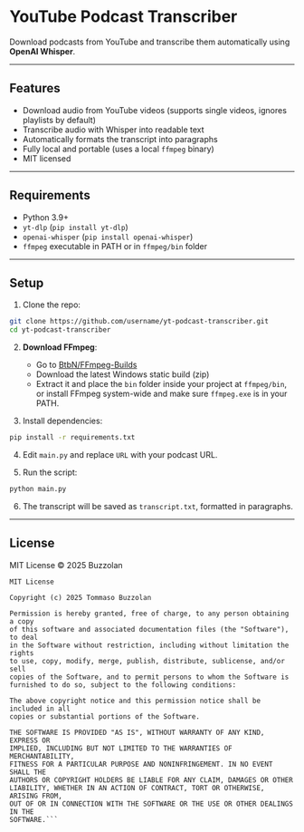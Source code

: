 # YouTube Podcast Transcriber

Download podcasts from YouTube and transcribe them automatically using **OpenAI Whisper**.

---

## Features

- Download audio from YouTube videos (supports single videos, ignores playlists by default)
- Transcribe audio with Whisper into readable text
- Automatically formats the transcript into paragraphs
- Fully local and portable (uses a local `ffmpeg` binary)
- MIT licensed

---

## Requirements

- Python 3.9+
- `yt-dlp` (`pip install yt-dlp`)
- `openai-whisper` (`pip install openai-whisper`)
- `ffmpeg` executable in PATH or in `ffmpeg/bin` folder

---

## Setup

1. Clone the repo:

```bash
git clone https://github.com/username/yt-podcast-transcriber.git
cd yt-podcast-transcriber
````

2. **Download FFmpeg**:

   * Go to [BtbN/FFmpeg-Builds](https://github.com/BtbN/FFmpeg-Builds/releases)
   * Download the latest Windows static build (zip)
   * Extract it and place the `bin` folder inside your project at `ffmpeg/bin`, or install FFmpeg system-wide and make sure `ffmpeg.exe` is in your PATH.

3. Install dependencies:

```bash
pip install -r requirements.txt
```

4. Edit `main.py` and replace `URL` with your podcast URL.

5. Run the script:

```bash
python main.py
```

6. The transcript will be saved as `transcript.txt`, formatted in paragraphs.

---

## License

MIT License © 2025 Buzzolan

```
MIT License

Copyright (c) 2025 Tommaso Buzzolan

Permission is hereby granted, free of charge, to any person obtaining a copy
of this software and associated documentation files (the "Software"), to deal
in the Software without restriction, including without limitation the rights
to use, copy, modify, merge, publish, distribute, sublicense, and/or sell
copies of the Software, and to permit persons to whom the Software is
furnished to do so, subject to the following conditions:

The above copyright notice and this permission notice shall be included in all
copies or substantial portions of the Software.

THE SOFTWARE IS PROVIDED "AS IS", WITHOUT WARRANTY OF ANY KIND, EXPRESS OR
IMPLIED, INCLUDING BUT NOT LIMITED TO THE WARRANTIES OF MERCHANTABILITY,
FITNESS FOR A PARTICULAR PURPOSE AND NONINFRINGEMENT. IN NO EVENT SHALL THE
AUTHORS OR COPYRIGHT HOLDERS BE LIABLE FOR ANY CLAIM, DAMAGES OR OTHER
LIABILITY, WHETHER IN AN ACTION OF CONTRACT, TORT OR OTHERWISE, ARISING FROM,
OUT OF OR IN CONNECTION WITH THE SOFTWARE OR THE USE OR OTHER DEALINGS IN THE
SOFTWARE.```
